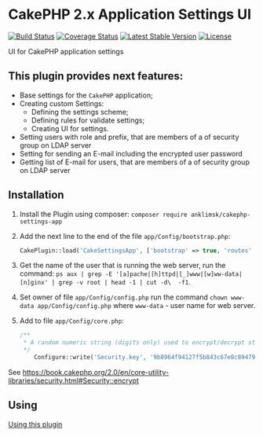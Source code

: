 # CakePHP 2.x Application Settings UI
[![Build Status](https://travis-ci.com/anklimsk/cakephp-settings-app.svg?branch=master)](https://travis-ci.com/anklimsk/cakephp-settings-app)
[![Coverage Status](https://codecov.io/gh/anklimsk/cakephp-settings-app/branch/master/graph/badge.svg)](https://codecov.io/gh/anklimsk/cakephp-settings-app)
[![Latest Stable Version](https://poser.pugx.org/anklimsk/cakephp-settings-app/version)](https://packagist.org/packages/anklimsk/cakephp-settings-app)
[![License](https://poser.pugx.org/anklimsk/cakephp-settings-app/license)](https://packagist.org/packages/anklimsk/cakephp-settings-app)


UI for CakePHP application settings

## This plugin provides next features:

- Base settings for the `CakePHP` application;
- Creating сustom Settings:
   * Defining the settings scheme;
   * Defining rules for validate settings;
   * Creating UI for settings.
- Setting users with role and prefix, that are members of a of
  security group on LDAP server
- Setting for sending an E-mail including the encrypted user password
- Getting list of E-mail for users, that are members
  of a of security group on LDAP server

## Installation

1. Install the Plugin using composer: `composer require anklimsk/cakephp-settings-app`
2. Add the next line to the end of the file `app/Config/bootstrap.php`:

   ```php
   CakePlugin::load('CakeSettingsApp', ['bootstrap' => true, 'routes' => true]);
   ```

3. Get the name of the user that is running the web server, run the command:
`ps aux | grep -E '[a]pache|[h]ttpd|[_]www|[w]ww-data|[n]ginx' | grep -v root | head -1 | cut -d\  -f1`.
4. Set owner of file `app/Config/config.php` run the command `chown www-data app/Config/config.php` where
`www-data` - user name for web server.
5. Add to file `app/Config/core.php`:

   ```php
   /**
    * A random numeric string (digits only) used to encrypt/decrypt strings.
    */
       Configure::write('Security.key', '9b8964f94127f5b843c67e8c89479e4f2cfac2b182c72dc0691cc384c438f9ca');
   ```

See https://book.cakephp.org/2.0/en/core-utility-libraries/security.html#Security::encrypt

## Using

[Using this plugin](docs/USING.md)
